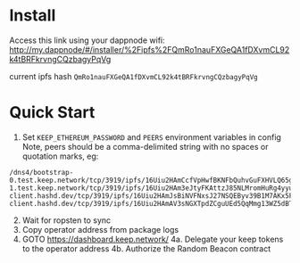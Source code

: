 # Install
Access this link using your dappnode wifi:
http://my.dappnode/#/installer/%2Fipfs%2FQmRo1nauFXGeQA1fDXvmCL92k4tBRFkrvngCQzbagyPqVg

current ipfs hash `QmRo1nauFXGeQA1fDXvmCL92k4tBRFkrvngCQzbagyPqVg`

# Quick Start
1. Set `KEEP_ETHEREUM_PASSWORD` and `PEERS` environment variables in config
Note, peers should be a comma-delimited string with no spaces or quotation marks, eg:
```
/dns4/bootstrap-0.test.keep.network/tcp/3919/ipfs/16Uiu2HAmCcfVpHwfBKNFbQuhvGuFXHVLQ65gB4sJm7HyrcZuLttH,/dns4/bootstrap-1.test.keep.network/tcp/3919/ipfs/16Uiu2HAm3eJtyFKAttzJ85NLMromHuRg4yyum3CREMf6CHBBV6KY,/dns4/testnet.keep-client.hashd.dev/tcp/3919/ipfs/16Uiu2HAmJsBiNVFNxsJ27NSQEByv39B1M7AKx5FrAc1htqYhHGhU,/dns4/testnet2.keep-client.hashd.dev/tcp/3919/ipfs/16Uiu2HAmAV3sNGXTpdZCguUEd5QqMmg13WZ5dBTtjbhYeQmTHwgM
```
2. Wait for ropsten to sync
3. Copy operator address from package logs
4. GOTO https://dashboard.keep.network/
  4a. Delegate your keep tokens to the operator address
  4b. Authorize the Random Beacon contract
